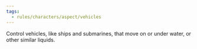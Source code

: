 ```yaml
---
tags:
  - rules/characters/aspect/vehicles
---
```

Control vehicles, like ships and submarines, that move on or under water, or other similar liquids.
